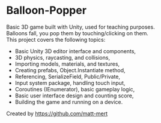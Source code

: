# Balloon-Popper
Basic 3D game built with Unity, used for teaching purposes.  
Balloons fall, you pop them by touching/clicking on them.  
This project covers the following topics:
- Basic Unity 3D editor interface and components,
- 3D physics, raycasting, and collisions,
- Importing models, materials, and textures,
- Creating prefabs, Object.Instantiate method,
- Referencing, SerializeField, Public/Private,
- Input system package, handling touch input,
- Coroutines (IEnumerator), basic gameplay logic,
- Basic user interface design and counting score,
- Building the game and running on a device.

Created by https://github.com/matt-mert
